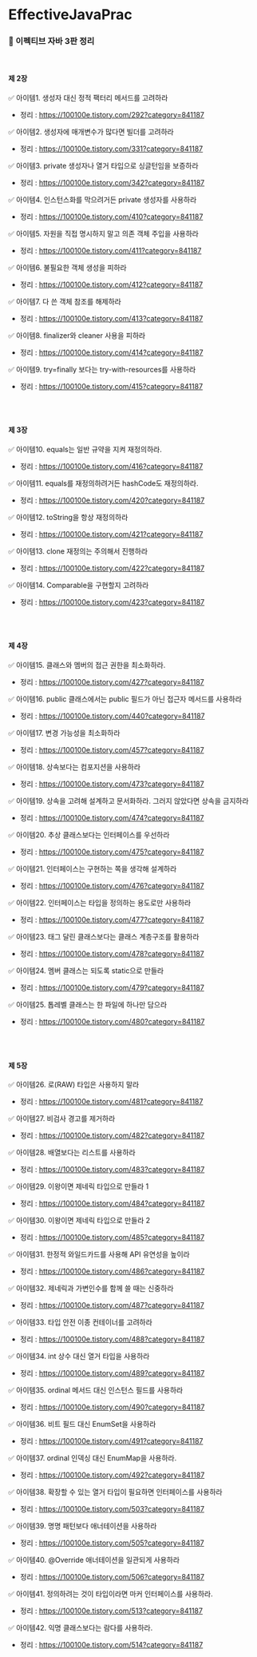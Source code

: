 # EffectiveJavaPrac  </br>
### 📖 이펙티브 자바 3판 정리

 </br>
 
#### 제 2장  </br>
✅ 아이템1. 생성자 대신 정적 팩터리 메서드를 고려하라  </br>
- 정리 : https://100100e.tistory.com/292?category=841187

✅ 아이템2. 생성자에 매개변수가 많다면 빌더를 고려하라  </br>
- 정리 : https://100100e.tistory.com/331?category=841187

✅ 아이템3. private 생성자나 열거 타입으로 싱글턴임을 보증하라  </br>
- 정리 : https://100100e.tistory.com/342?category=841187

✅ 아이템4. 인스턴스화를 막으려거든 private 생성자를 사용하라  </br>
- 정리 : https://100100e.tistory.com/410?category=841187

✅ 아이템5. 자원을 직접 명시하지 말고 의존 객체 주입을 사용하라  </br>
- 정리 : https://100100e.tistory.com/411?category=841187

✅ 아이템6. 불필요한 객체 생성을 피하라  </br>
- 정리 : https://100100e.tistory.com/412?category=841187

✅ 아이템7. 다 쓴 객체 참조를 해제하라  </br>
- 정리 : https://100100e.tistory.com/413?category=841187

✅ 아이템8. finalizer와 cleaner 사용을 피하라  </br>
- 정리 : https://100100e.tistory.com/414?category=841187

✅ 아이템9. try=finally 보다는 try-with-resources를 사용하라  </br>
- 정리 : https://100100e.tistory.com/415?category=841187


</br></br>
#### 제 3장  </br>
✅ 아이템10. equals는 일반 규약을 지켜 재정의하라.  </br>
- 정리 : https://100100e.tistory.com/416?category=841187

✅ 아이템11. equals를 재정의하려거든 hashCode도 재정의하라.  </br>
- 정리 : https://100100e.tistory.com/420?category=841187


✅ 아이템12. toString을 항상 재정의하라  </br>
- 정리 : https://100100e.tistory.com/421?category=841187

✅ 아이템13. clone 재정의는 주의해서 진행하라  </br>
- 정리 : https://100100e.tistory.com/422?category=841187

✅ 아이템14. Comparable을 구현할지 고려하라  </br>
- 정리 : https://100100e.tistory.com/423?category=841187



</br></br>
#### 제 4장  </br>
✅ 아이템15. 클래스와 멤버의 접근 권한을 최소화하라.  </br>
- 정리 : https://100100e.tistory.com/427?category=841187

✅ 아이템16. public 클래스에서는 public 필드가 아닌 접근자 메서드를 사용하라  </br>
- 정리 : https://100100e.tistory.com/440?category=841187

✅ 아이템17. 변경 가능성을 최소화하라  </br>
- 정리 : https://100100e.tistory.com/457?category=841187

✅ 아이템18. 상속보다는 컴포지션을 사용하라  </br>
- 정리 : https://100100e.tistory.com/473?category=841187

✅ 아이템19. 상속을 고려해 설계하고 문서화하라. 그러지 않았다면 상속을 금지하라  </br>
- 정리 : https://100100e.tistory.com/474?category=841187

✅ 아이템20. 추상 클래스보다는 인터페이스를 우선하라  </br>
- 정리 : https://100100e.tistory.com/475?category=841187

✅ 아이템21. 인터페이스는 구현하는 쪽을 생각해 설계하라 </br>
- 정리 : https://100100e.tistory.com/476?category=841187

✅ 아이템22. 인터페이스는 타입을 정의하는 용도로만 사용하라 </br>
- 정리 : https://100100e.tistory.com/477?category=841187

✅ 아이템23. 태그 달린 클래스보다는 클래스 계층구조를 활용하라 </br>
- 정리 : https://100100e.tistory.com/478?category=841187

✅ 아이템24. 멤버 클래스는 되도록 static으로 만들라 </br>
- 정리 : https://100100e.tistory.com/479?category=841187

✅ 아이템25. 톱레벨 클래스는 한 파일에 하나만 담으라 </br>
- 정리 : https://100100e.tistory.com/480?category=841187


</br></br>
#### 제 5장  </br>
✅ 아이템26. 로(RAW) 타입은 사용하지 말라 </br>
- 정리 : https://100100e.tistory.com/481?category=841187

✅ 아이템27. 비검사 경고를 제거하라 </br>
- 정리 : https://100100e.tistory.com/482?category=841187

✅ 아이템28. 배열보다는 리스트를 사용하라 </br>
- 정리 : https://100100e.tistory.com/483?category=841187

✅ 아이템29. 이왕이면 제네릭 타입으로 만들라 1 </br>
- 정리 : https://100100e.tistory.com/484?category=841187

✅ 아이템30. 이왕이면 제네릭 타입으로 만들라 2 </br>
- 정리 : https://100100e.tistory.com/485?category=841187

✅ 아이템31. 한정적 와일드카드를 사용해 API 유연성을 높이라 </br>
- 정리 : https://100100e.tistory.com/486?category=841187

✅ 아이템32. 제네릭과 가변인수를 함께 쓸 때는 신중하라 </br>
- 정리 : https://100100e.tistory.com/487?category=841187

✅ 아이템33. 타입 안전 이종 컨테이너를 고려하라 </br>
- 정리 : https://100100e.tistory.com/488?category=841187

✅ 아이템34. int 상수 대신 열거 타입을 사용하라 </br>
- 정리 : https://100100e.tistory.com/489?category=841187

✅ 아이템35. ordinal 메서드 대신 인스턴스 필드를 사용하라 </br>
- 정리 : https://100100e.tistory.com/490?category=841187

✅ 아이템36. 비트 필드 대신 EnumSet을 사용하라 </br>
- 정리 : https://100100e.tistory.com/491?category=841187

✅ 아이템37. ordinal 인덱싱 대신 EnumMap을 사용하라. </br>
- 정리 : https://100100e.tistory.com/492?category=841187

✅ 아이템38. 확장할 수 있는 열거 타입이 필요하면 인터페이스를 사용하라 </br>
- 정리 : https://100100e.tistory.com/503?category=841187

✅ 아이템39. 명명 패턴보다 애너테이션을 사용하라 </br>
- 정리 : https://100100e.tistory.com/505?category=841187

✅ 아이템40. @Override 애너테이션을 일관되게 사용하라 </br>
- 정리 : https://100100e.tistory.com/506?category=841187

✅ 아이템41. 정의하려는 것이 타입이라면 마커 인터페이스를 사용하라. </br>
- 정리 : https://100100e.tistory.com/513?category=841187

✅ 아이템42. 익명 클래스보다는 람다를 사용하라. </br>
- 정리 : https://100100e.tistory.com/514?category=841187
